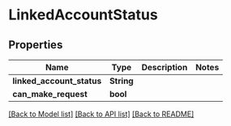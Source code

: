# LinkedAccountStatus

## Properties

Name | Type | Description | Notes
------------ | ------------- | ------------- | -------------
**linked_account_status** | **String** |  | 
**can_make_request** | **bool** |  | 

[[Back to Model list]](../README.md#documentation-for-models) [[Back to API list]](../README.md#documentation-for-api-endpoints) [[Back to README]](../README.md)


